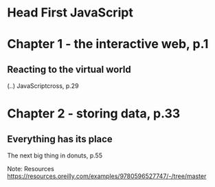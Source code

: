 # Head First JavaScript

# Chapter 1 - the interactive web, p.1
## Reacting to the virtual world
(..)
JavaScriptcross, p.29


# Chapter 2 - storing data, p.33
## Everything has its place

The next big thing in donuts, p.55


Note:
Resources
https://resources.oreilly.com/examples/9780596527747/-/tree/master

